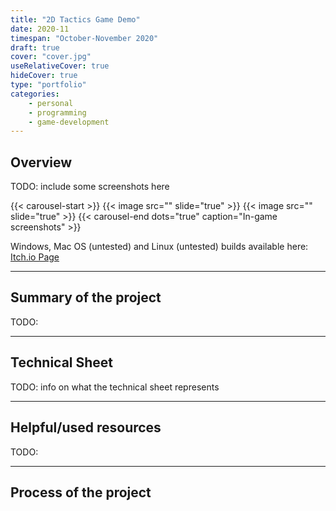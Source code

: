 ```yaml
---
title: "2D Tactics Game Demo"
date: 2020-11
timespan: "October-November 2020"
draft: true
cover: "cover.jpg"
useRelativeCover: true
hideCover: true
type: "portfolio"
categories:
    - personal
    - programming
    - game-development
---
```


## Overview

TODO: include some screenshots here

{{< carousel-start >}}
{{< image src="" slide="true" >}}
{{< image src="" slide="true" >}}
{{< carousel-end dots="true" caption="In-game screenshots" >}}

Windows, Mac OS (untested) and Linux (untested) builds available here: [Itch.io Page](https://arcticnoah.itch.io/2d-tactics)

---

## Summary of the project

TODO:

---

## Technical Sheet

TODO: info on what the technical sheet represents

---

## Helpful/used resources

TODO:

---

## Process of the project
